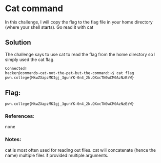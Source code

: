 # Cat command
In this challenge, I will copy the flag to the flag file in your home directory (where your shell starts). Go read it with cat

## Solution
The challenge says to use cat to read the flag from the home directory so I simply used the cat flag.

```sh
Connected!
hacker@commands~cat-not-the-pet-but-the-command:~$ cat flag
pwn.college{MkwZXapzMKIgj_3gunYK-0n4_2k.QXxcTN0wCM0AzNzEzW}
```

## Flag: 

```
pwn.college{MkwZXapzMKIgj_3gunYK-0n4_2k.QXxcTN0wCM0AzNzEzW}
```

### References:
none

### Notes:
cat is most often used for reading out files. cat will concatenate (hence the name) multiple files if provided multiple arguments.
